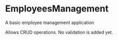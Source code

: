# EmployeesManagement
A basic employee management application

Allows CRUD operations. No validation is added yet.
